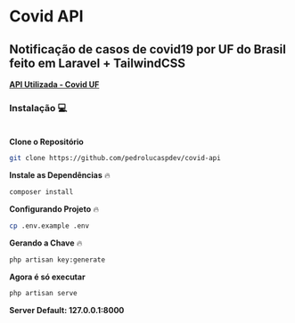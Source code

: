 
# Covid API 
<b>
  <h2>Notificação de casos de covid19 por UF do Brasil feito em Laravel + TailwindCSS</h2>
   <a href="https://covid19-brazil-api.vercel.app/api/report/v1/brazil/uf/rj">API Utilizada - Covid UF</a> 
</b>


### Instalação  :computer:<br/><br/>
**Clone o Repositório**
```bash
git clone https://github.com/pedrolucaspdev/covid-api
```

**Instale as Dependências** :fire:
```bash
composer install
```

**Configurando Projeto** :fire:
```bash
cp .env.example .env
```

**Gerando a Chave** :fire:
```bash
php artisan key:generate
```

**Agora é só executar**
```bash
php artisan serve
```
**Server Default: 127.0.0.1:8000**
